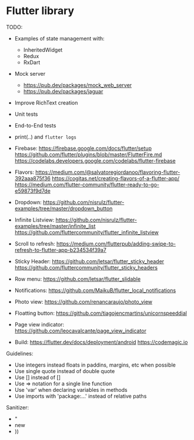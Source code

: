 # Flutter library

TODO:
* Examples of state management with:
    - InheritedWidget
    - Redux
    - RxDart

* Mock server
    - https://pub.dev/packages/mock_web_server
    - https://pub.dev/packages/jaguar

* Improve RichText creation
* Unit tests
* End-to-End tests
* print(..) and `flutter logs`

* Firebase:
https://firebase.google.com/docs/flutter/setup
https://github.com/flutter/plugins/blob/master/FlutterFire.md
https://codelabs.developers.google.com/codelabs/flutter-firebase

* Flavors:
https://medium.com/@salvatoregiordanoo/flavoring-flutter-392aaa875f36
https://cogitas.net/creating-flavors-of-a-flutter-app/
https://medium.com/flutter-community/flutter-ready-to-go-e59873f9d7de

* Dropdown:
https://github.com/nisrulz/flutter-examples/tree/master/dropdown_button

* Infinite Listview:
https://github.com/nisrulz/flutter-examples/tree/master/infinite_list
https://github.com/fluttercommunity/flutter_infinite_listview

* Scroll to refresh:
https://medium.com/flutterpub/adding-swipe-to-refresh-to-flutter-app-b234534f39a7

* Sticky Header:
https://github.com/letsar/flutter_sticky_header
https://github.com/fluttercommunity/flutter_sticky_headers

* Row menu:
https://github.com/letsar/flutter_slidable

* Notifications:
https://github.com/MaikuB/flutter_local_notifications

* Photo view:
https://github.com/renancaraujo/photo_view

* Floatting button:
https://github.com/tiagojencmartins/unicornspeeddial

* Page view indicator:
https://github.com/leocavalcante/page_view_indicator

* Build:
https://flutter.dev/docs/deployment/android
https://codemagic.io

Guidelines:
* Use integers instead floats in paddins, margins, etc when possible
* Use single quote instead of double quote
* Use [] instead of <Widget>[]
* Use => notation for a single line function
* Use 'var' when declaring variables in methods
* Use imports with 'package:...' instead of relative paths

Sanitizer:
* "
* new
* ))